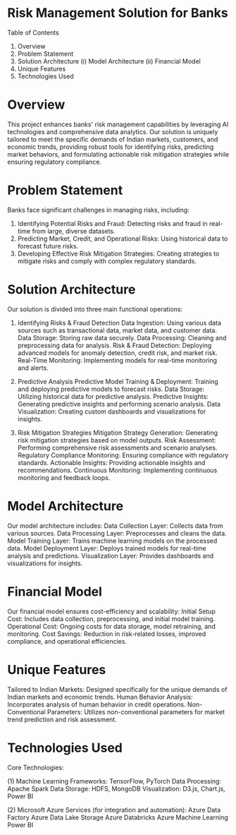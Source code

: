 # Risk Management Solution for Banks

Table of Contents
1. Overview
2. Problem Statement
3. Solution Architecture
            (i) Model Architecture
            (ii) Financial Model
4. Unique Features
5. Technologies Used


# Overview
This project enhances banks' risk management capabilities by leveraging AI technologies and comprehensive data analytics. Our solution is uniquely tailored to meet the specific demands of Indian markets, customers, and economic trends, providing robust tools for identifying risks, predicting market behaviors, and formulating actionable risk mitigation strategies while ensuring regulatory compliance.

# Problem Statement
Banks face significant challenges in managing risks, including:

1. Identifying Potential Risks and Fraud: Detecting risks and fraud in real-time from large, diverse datasets.
2. Predicting Market, Credit, and Operational Risks: Using historical data to forecast future risks.
3. Developing Effective Risk Mitigation Strategies: Creating strategies to mitigate risks and comply with complex regulatory standards.

# Solution Architecture
Our solution is divided into three main functional operations:

1. Identifying Risks & Fraud Detection
  Data Ingestion: Using various data sources such as transactional data, market data, and customer data.
  Data Storage: Storing raw data securely.
  Data Processing: Cleaning and preprocessing data for analysis.
  Risk & Fraud Detection: Deploying advanced models for anomaly detection, credit risk, and market risk.
  Real-Time Monitoring: Implementing models for real-time monitoring and alerts.

2. Predictive Analysis
  Predictive Model Training & Deployment: Training and deploying predictive models to forecast risks.
  Data Storage: Utilizing historical data for predictive analysis.
  Predictive Insights: Generating predictive insights and performing scenario analysis.
  Data Visualization: Creating custom dashboards and visualizations for insights.

3. Risk Mitigation Strategies
  Mitigation Strategy Generation: Generating risk mitigation strategies based on model outputs.
  Risk Assessment: Performing comprehensive risk assessments and scenario analyses.
  Regulatory Compliance Monitoring: Ensuring compliance with regulatory standards.
  Actionable Insights: Providing actionable insights and recommendations.
  Continuous Monitoring: Implementing continuous monitoring and feedback loops.

# Model Architecture
  Our model architecture includes:
  Data Collection Layer: Collects data from various sources.
  Data Processing Layer: Preprocesses and cleans the data.
  Model Training Layer: Trains machine learning models on the processed data.
  Model Deployment Layer: Deploys trained models for real-time analysis and predictions.
  Visualization Layer: Provides dashboards and visualizations for insights.

# Financial Model
  Our financial model ensures cost-efficiency and scalability:
  Initial Setup Cost: Includes data collection, preprocessing, and initial model training.
  Operational Cost: Ongoing costs for data storage, model retraining, and monitoring.
  Cost Savings: Reduction in risk-related losses, improved compliance, and operational efficiencies.

# Unique Features
  Tailored to Indian Markets: Designed specifically for the unique demands of Indian markets and economic trends.
  Human Behavior Analysis: Incorporates analysis of human behavior in credit operations.
  Non-Conventional Parameters: Utilizes non-conventional parameters for market trend prediction and risk assessment.

# Technologies Used
Core Technologies:

(1) Machine Learning Frameworks: 
  TensorFlow, PyTorch
  Data Processing: Apache Spark
  Data Storage: HDFS, MongoDB
  Visualization: D3.js, Chart.js, Power BI

(2) Microsoft Azure Services (for integration and automation):
  Azure Data Factory
  Azure Data Lake Storage
  Azure Databricks
  Azure Machine Learning
  Power BI
